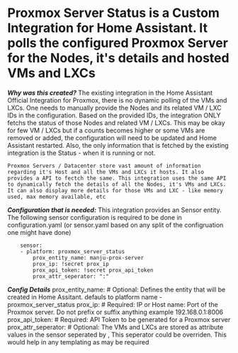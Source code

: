 # Proxmox Server Status is a Custom Integration for Home Assistant. It polls the configured Proxmox Server for the Nodes, it's details and hosted VMs and LXCs 

***Why was this created?***
    The existing integration in the Home Assistant Official Integration for Proxmox, there is no dynamic polling of the VMs and LXCs. One needs to manually provide the Nodes and its related VM / LXC IDs in the configuration. Based on the provided IDs, the integration ONLY fetchs the status of those Nodes and related VM / LXCs. This may be okay for few VM / LXCs but if a counts becomes higher or some VMs are removed or added, the configuration will need to be updated and Home Assistant restarted. Also, the only information that is fetched by the existing integration is the Status - when it is running or not.

    Proxmox Servers / Datacenter store vast amount of information regarding it's Host and all the VMs and LXCs it hosts. It also provides a API to fectch the same. This integration uses the same API to dynamically fetch the details of all the Nodes, it's VMs and LXCs. It can also display more details for those VMs and LXC - like memory used, max memory available, etc 

***Configuration that is needed:***
    This integration provides an Sensor entity. The following sensor configuration is required to be done in configuration.yaml (or sensor.yaml based on any split of the configruation one might have done)

```
    sensor:
    - platform: proxmox_server_status
        prox_entity_name: manju-prox-server
        prox_ip: !secret prox_ip
        prox_api_token: !secret prox_api_token
        prox_attr_seperator: ":"
```

***Config Details***
prox_entity_name: # Optional: Defines the entity that will be created in Home Assitant. defauls to platform name - proxmox_server_status
prox_ip: # Required: IP or Host name: Port  of the Proxmox server. Do not prefix or suffix anything example  192.168.0.1:8006
prox_api_token: # Required: API Token to be generated for a Proxmox server
prox_attr_seperator: # Optional: The VMs and LXCs are stored as attribute values in the sensor seperated by ,  This seperator could be overriden. This would help in any templating as may be required
